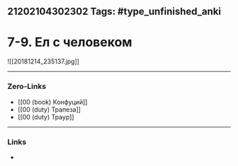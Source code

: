 21202104302302
Tags: #type_unfinished_anki 
---
# 7-9. Ел с человеком

![[20181214_235137.jpg]]

---
### Zero-Links
- [[00 (book) Конфуций]]
- [[00 (duty) Трапеза]]
- [[00 (duty) Траур]]
---
### Links
-